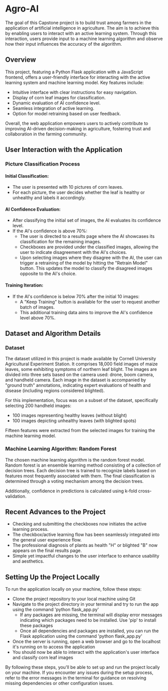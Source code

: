 # Agro-AI
The goal of this Capstone project is to build trust among farmers in the application of artificial intelligence in agriculture. The aim is to achieve this by enabling users to interact with an active learning system. Through this interaction, users provide input to a machine learning algorithm and observe how their input influences the accuracy of the algorithm.

## Overview
This project, featuring a Python Flask application with a JavaScript frontend, offers a user-friendly interface for interacting with the active learning system and machine learning model. Key features include:
- Intuitive interface with clear instructions for easy navigation.
- Display of corn leaf images for classification.
- Dynamic evaluation of AI confidence level.
- Seamless integration of active learning.
- Option for model retraining based on user feedback.

Overall, the web application empowers users to actively contribute to improving AI-driven decision-making in agriculture, fostering trust and collaboration in the farming community.

## User Interaction with the Application
### Picture Classification Process
#### Initial Classification:
- The user is presented with 10 pictures of corn leaves.
- For each picture, the user decides whether the leaf is healthy or unhealthy and labels it accordingly.
  
#### AI Confidence Evaluation:
- After classifying the initial set of images, the AI evaluates its confidence level.
- If the AI's confidence is above 70%:
  - The user is directed to a results page where the AI showcases its classification for the remaining images.
  - Checkboxes are provided under the classified images, allowing the user to indicate disagreement with the AI's choices.
  - Upon selecting images where they disagree with the AI, the user can trigger a retraining of the model by hitting the "Retrain Model" button. This updates the model to classify the disagreed images opposite to the AI's choice.

#### Training Iteration:
- If the AI's confidence is below 70% after the initial 10 images:
  - A "Keep Training" button is available for the user to request another batch of images.
  - This additional training data aims to improve the AI's confidence level above 70%.

## Dataset and Algorithm Details
### Dataset
The dataset utilized in this project is made available by Cornell University Agricultural Experiment Station. It comprises 18,000 field images of maize leaves, some exhibiting symptoms of northern leaf blight. The images are divided into three sets based on the camera used: drone, boom camera, and handheld camera. Each image in the dataset is accompanied by "ground truth" annotations, indicating expert evaluations of health and disease (including regions considered blighted).

For this implementation, focus was on a subset of the dataset, specifically selecting 200 handheld images:
- 100 images representing healthy leaves (without blight)
- 100 images depicting unhealthy leaves (with blighted spots)

Fifteen features were extracted from the selected images for training the machine learning model.

### Machine Learning Algorithm: Random Forest
The chosen machine learning algorithm is the random forest model. Random forest is an ensemble learning method consisting of a collection of decision trees. Each decision tree is trained to recognize labels based on features most frequently associated with them. The final classification is determined through a voting mechanism among the decision trees.

Additionally, confidence in predictions is calculated using k-fold cross-validation.

## Recent Advances to the Project 
- Checking and submitting the checkboxes now initiates the active learning process.
- The checkbox/active learning flow has been seamlessly integrated into the general user experience flow.
- The professional diagnosis of plants as health "H" or blighted "B" now appears on the final results page.
- Simple yet impactful changes to the user interface to enhance usability and aesthetics.

## Setting Up the Project Locally
To run the application locally on your machine, follow these steps:
- Clone the project repository to your local machine using Git
- Navigate to the project directory in your terminal and try to run the app using the command 'python flask_app.py'
	- If any packages are missing, the terminal will display error messages indicating which packages need to be installed. Use 'pip' to install these packages
	- Once all dependencies and packages are installed, you can run the Flask application using the command 'python flask_app.py'
- Once the server is running, open a web browser and go to the localhost it's running on to access the application
- You should now be able to interact with the application's user interface and classify corn leaf images

By following these steps, you'll be able to set up and run the project locally on your machine. If you encounter any issues during the setup process, refer to the error messages in the terminal for guidance on resolving missing dependencies or other configuration issues.

